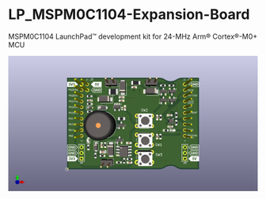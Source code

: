 # LP_MSPM0C1104-Expansion-Board
MSPM0C1104 LaunchPad™ development kit for 24-MHz Arm® Cortex®-M0+ MCU

![Alt text](LP_MSPM0C1104-EB-V1.1/LP_MSPM0C1104-EB-V1.1.png)
